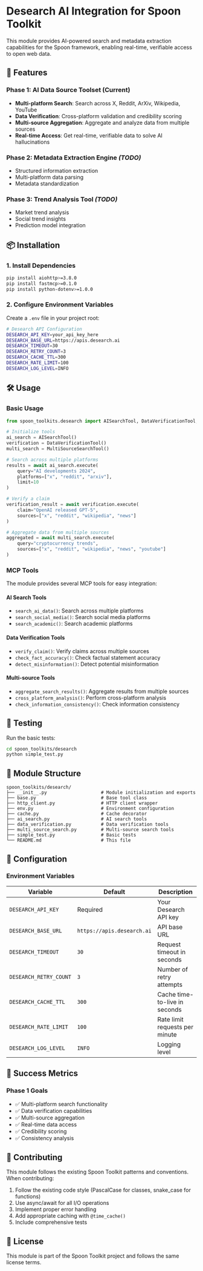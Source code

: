 # Desearch AI Integration for Spoon Toolkit

This module provides AI-powered search and metadata extraction capabilities for the Spoon framework, enabling real-time, verifiable access to open web data.

## 🚀 Features

### Phase 1: AI Data Source Toolset (Current)
- **Multi-platform Search**: Search across X, Reddit, ArXiv, Wikipedia, YouTube
- **Data Verification**: Cross-platform validation and credibility scoring
- **Multi-source Aggregation**: Aggregate and analyze data from multiple sources
- **Real-time Access**: Get real-time, verifiable data to solve AI hallucinations

### Phase 2: Metadata Extraction Engine *(TODO)*
- Structured information extraction
- Multi-platform data parsing
- Metadata standardization

### Phase 3: Trend Analysis Tool *(TODO)*
- Market trend analysis
- Social trend insights
- Prediction model integration

## 📦 Installation

### 1. Install Dependencies
```bash
pip install aiohttp>=3.8.0
pip install fastmcp>=0.1.0
pip install python-dotenv>=1.0.0
```

### 2. Configure Environment Variables
Create a `.env` file in your project root:
```bash
# Desearch API Configuration
DESEARCH_API_KEY=your_api_key_here
DESEARCH_BASE_URL=https://apis.desearch.ai
DESEARCH_TIMEOUT=30
DESEARCH_RETRY_COUNT=3
DESEARCH_CACHE_TTL=300
DESEARCH_RATE_LIMIT=100
DESEARCH_LOG_LEVEL=INFO
```

## 🛠️ Usage

### Basic Usage

```python
from spoon_toolkits.desearch import AISearchTool, DataVerificationTool, MultiSourceSearchTool

# Initialize tools
ai_search = AISearchTool()
verification = DataVerificationTool()
multi_search = MultiSourceSearchTool()

# Search across multiple platforms
results = await ai_search.execute(
    query="AI developments 2024",
    platforms=["x", "reddit", "arxiv"],
    limit=10
)

# Verify a claim
verification_result = await verification.execute(
    claim="OpenAI released GPT-5",
    sources=["x", "reddit", "wikipedia", "news"]
)

# Aggregate data from multiple sources
aggregated = await multi_search.execute(
    query="cryptocurrency trends",
    sources=["x", "reddit", "wikipedia", "news", "youtube"]
)
```

### MCP Tools

The module provides several MCP tools for easy integration:

#### AI Search Tools
- `search_ai_data()`: Search across multiple platforms
- `search_social_media()`: Search social media platforms
- `search_academic()`: Search academic platforms

#### Data Verification Tools
- `verify_claim()`: Verify claims across multiple sources
- `check_fact_accuracy()`: Check factual statement accuracy
- `detect_misinformation()`: Detect potential misinformation

#### Multi-source Tools
- `aggregate_search_results()`: Aggregate results from multiple sources
- `cross_platform_analysis()`: Perform cross-platform analysis
- `check_information_consistency()`: Check information consistency

## 🧪 Testing

Run the basic tests:
```bash
cd spoon_toolkits/desearch
python simple_test.py
```

## 📁 Module Structure

```
spoon_toolkits/desearch/
├── __init__.py                    # Module initialization and exports
├── base.py                        # Base tool class
├── http_client.py                 # HTTP client wrapper
├── env.py                         # Environment configuration
├── cache.py                       # Cache decorator
├── ai_search.py                   # AI search tools
├── data_verification.py           # Data verification tools
├── multi_source_search.py         # Multi-source search tools
├── simple_test.py                 # Basic tests
└── README.md                      # This file
```

## 🔧 Configuration

### Environment Variables

| Variable | Default | Description |
|----------|---------|-------------|
| `DESEARCH_API_KEY` | Required | Your Desearch API key |
| `DESEARCH_BASE_URL` | `https://apis.desearch.ai` | API base URL |
| `DESEARCH_TIMEOUT` | `30` | Request timeout in seconds |
| `DESEARCH_RETRY_COUNT` | `3` | Number of retry attempts |
| `DESEARCH_CACHE_TTL` | `300` | Cache time-to-live in seconds |
| `DESEARCH_RATE_LIMIT` | `100` | Rate limit requests per minute |
| `DESEARCH_LOG_LEVEL` | `INFO` | Logging level |

## 🎯 Success Metrics

### Phase 1 Goals
- ✅ Multi-platform search functionality
- ✅ Data verification capabilities
- ✅ Multi-source aggregation
- ✅ Real-time data access
- ✅ Credibility scoring
- ✅ Consistency analysis

## 🤝 Contributing

This module follows the existing Spoon Toolkit patterns and conventions. When contributing:

1. Follow the existing code style (PascalCase for classes, snake_case for functions)
2. Use async/await for all I/O operations
3. Implement proper error handling
4. Add appropriate caching with `@time_cache()`
5. Include comprehensive tests

## 📄 License

This module is part of the Spoon Toolkit project and follows the same license terms. 